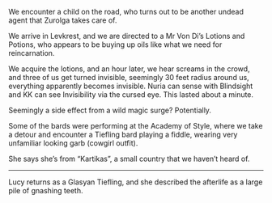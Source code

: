 We encounter a child on the road, who turns out to be another undead agent that Zurolga takes care of.

We arrive in Levkrest, and we are directed to a Mr Von Di’s Lotions and Potions, who appears to be buying up oils like what we need for reincarnation.

We acquire the lotions, and an hour later, we hear screams in the crowd, and three of us get turned invisible, seemingly 30 feet radius around us, everything apparently becomes invisible. Nuria can sense with Blindsight and KK can see Invisibility via the cursed eye. This lasted about a minute.

Seemingly a side effect from a wild magic surge? Potentially.

Some of the bards were performing at the Academy of Style, where we take a detour and encounter a Tiefling bard playing a fiddle, wearing very unfamiliar looking garb (cowgirl outfit).

She says she’s from “Kartikas”, a small country that we haven’t heard of.

---

Lucy returns as a Glasyan Tiefling, and she described the afterlife as a large pile of gnashing teeth.